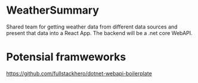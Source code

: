 # WeatherSummary
Shared team for getting weather data from different data sources and present that data into a React App. The backend will be a .net core WebAPI.


# Potensial framweworks 
https://github.com/fullstackhero/dotnet-webapi-boilerplate
